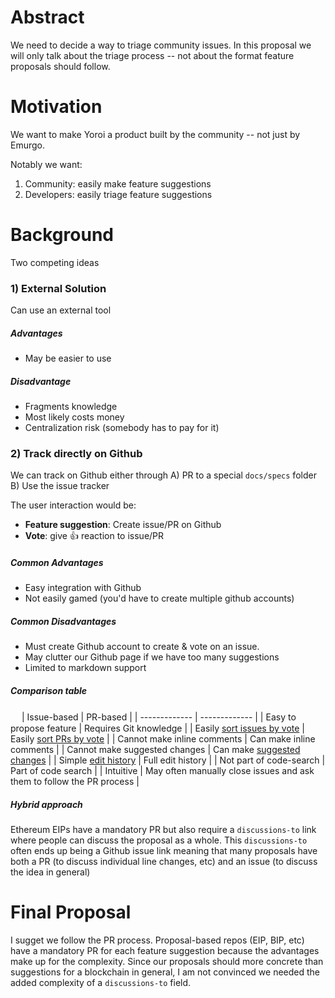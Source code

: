 # Abstract

We need to decide a way to triage community issues. In this proposal we will only talk about the triage process -- not about the format feature proposals should follow.

# Motivation

We want to make Yoroi a product built by the community -- not just by Emurgo. 

Notably we want:
1) Community: easily make feature suggestions
1) Developers: easily triage feature suggestions


# Background

Two competing ideas
### 1) External Solution

Can use an external tool

##### Advantages
- May be easier to use

##### Disadvantage 
- Fragments knowledge
- Most likely costs money
- Centralization risk (somebody has to pay for it)

### 2) Track directly on Github

We can track on Github either through 
A) PR to a special `docs/specs` folder
B) Use the issue tracker

The user interaction would be:
- **Feature suggestion**: Create issue/PR on Github
- **Vote**: give 👍 reaction to issue/PR

##### Common Advantages
- Easy integration with Github 
- Not easily gamed (you'd have to create multiple github accounts)

##### Common Disadvantages
- Must create Github account to create & vote on an issue.
- May clutter our Github page if we have too many suggestions
- Limited to markdown support

##### Comparison table
　
| Issue-based  | PR-based |
| ------------- | ------------- |
| Easy to propose feature  | Requires Git knowledge  |
| Easily [sort issues by vote](https://github.com/Emurgo/yoroi-frontend/issues?q=is%3Aissue+is%3Aopen+sort%3Areactions-%2B1-desc+label%3A%22new+scenario+%28desired%29%22) | Easily [sort PRs by vote](https://github.com/Emurgo/yoroi-frontend/issues?q=is%3Aissue+is%3Aopen+sort%3Areactions-%2B1-desc+label%3A%22new+scenario+%28desired%29%22) |
| Cannot make inline comments | Can make inline comments |
| Cannot make suggested changes | Can make [suggested changes](https://help.github.com/articles/incorporating-feedback-in-your-pull-request/#applying-a-suggested-change) |
| Simple [edit history](https://help.github.com/articles/tracking-changes-in-a-comment/) | Full edit history |
| Not part of code-search | Part of code search |
| Intuitive | May often manually close issues and ask them to follow the PR process | 

##### Hybrid approach

Ethereum EIPs have a mandatory PR but also require a `discussions-to` link where people can discuss the proposal as a whole. This `discussions-to` often ends up being a Github issue link meaning that many proposals have both a PR (to discuss individual line changes, etc) and an issue (to discuss the idea in general)

# Final Proposal

I sugget we follow the PR process. Proposal-based repos (EIP, BIP, etc) have a mandatory PR for each feature suggestion because the advantages make up for the complexity. Since our proposals should more concrete than suggestions for a blockchain in general, I am not convinced we needed the added complexity of a `discussions-to` field.